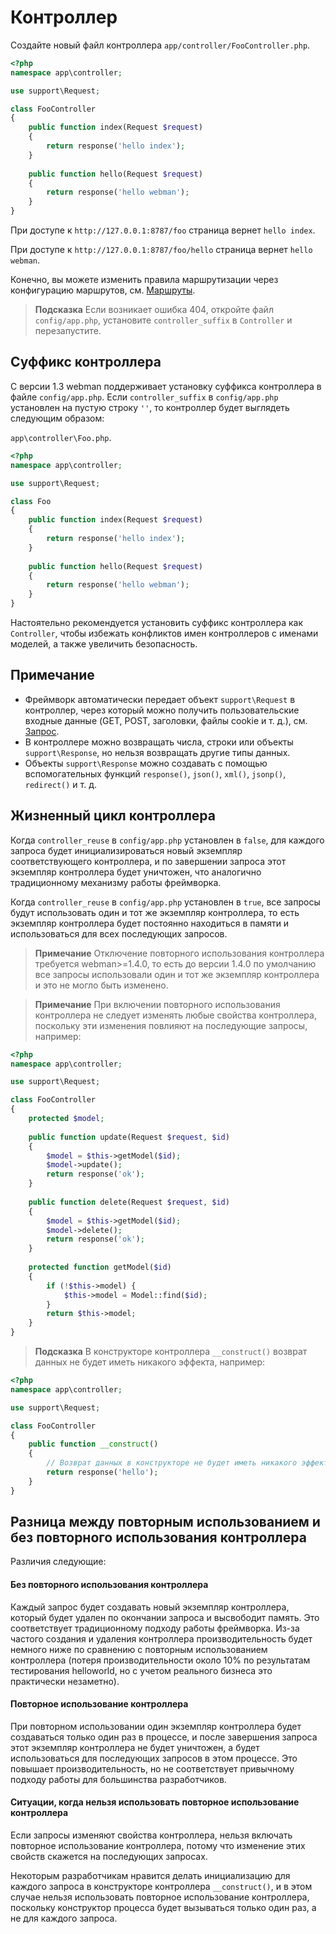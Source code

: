 # Контроллер

Создайте новый файл контроллера `app/controller/FooController.php`.

```php
<?php
namespace app\controller;

use support\Request;

class FooController
{
    public function index(Request $request)
    {
        return response('hello index');
    }
    
    public function hello(Request $request)
    {
        return response('hello webman');
    }
}
```

При доступе к `http://127.0.0.1:8787/foo` страница вернет `hello index`.

При доступе к `http://127.0.0.1:8787/foo/hello` страница вернет `hello webman`.

Конечно, вы можете изменить правила маршрутизации через конфигурацию маршрутов, см. [Маршруты](route.md).

> **Подсказка**
> Если возникает ошибка 404, откройте файл `config/app.php`, установите `controller_suffix` в `Controller` и перезапустите.

## Суффикс контроллера
С версии 1.3 webman поддерживает установку суффикса контроллера в файле `config/app.php`. Если `controller_suffix` в `config/app.php` установлен на пустую строку `''`, то контроллер будет выглядеть следующим образом:

`app\controller\Foo.php`.

```php
<?php
namespace app\controller;

use support\Request;

class Foo
{
    public function index(Request $request)
    {
        return response('hello index');
    }
    
    public function hello(Request $request)
    {
        return response('hello webman');
    }
}
```

Настоятельно рекомендуется установить суффикс контроллера как `Controller`, чтобы избежать конфликтов имен контроллеров с именами моделей, а также увеличить безопасность.

## Примечание
- Фреймворк автоматически передает объект `support\Request` в контроллер, через который можно получить пользовательские входные данные (GET, POST, заголовки, файлы cookie и т. д.), см. [Запрос](request.md).
- В контроллере можно возвращать числа, строки или объекты `support\Response`, но нельзя возвращать другие типы данных.
- Объекты `support\Response` можно создавать с помощью вспомогательных функций `response()`, `json()`, `xml()`, `jsonp()`, `redirect()` и т. д.

## Жизненный цикл контроллера

Когда `controller_reuse` в `config/app.php` установлен в `false`, для каждого запроса будет инициализироваться новый экземпляр соответствующего контроллера, и по завершении запроса этот экземпляр контроллера будет уничтожен, что аналогично традиционному механизму работы фреймворка.

Когда `controller_reuse` в `config/app.php` установлен в `true`, все запросы будут использовать один и тот же экземпляр контроллера, то есть экземпляр контроллера будет постоянно находиться в памяти и использоваться для всех последующих запросов.

> **Примечание**
> Отключение повторного использования контроллера требуется webman>=1.4.0, то есть до версии 1.4.0 по умолчанию все запросы использовали один и тот же экземпляр контроллера и это не могло быть изменено.

> **Примечание**
> При включении повторного использования контроллера не следует изменять любые свойства контроллера, поскольку эти изменения повлияют на последующие запросы, например:

```php
<?php
namespace app\controller;

use support\Request;

class FooController
{
    protected $model;
    
    public function update(Request $request, $id)
    {
        $model = $this->getModel($id);
        $model->update();
        return response('ok');
    }
    
    public function delete(Request $request, $id)
    {
        $model = $this->getModel($id);
        $model->delete();
        return response('ok');
    }
    
    protected function getModel($id)
    {
        if (!$this->model) {
            $this->model = Model::find($id);
        }
        return $this->model;
    }
}
```

> **Подсказка**
> В конструкторе контроллера `__construct()` возврат данных не будет иметь никакого эффекта, например:

```php
<?php
namespace app\controller;

use support\Request;

class FooController
{
    public function __construct()
    {
        // Возврат данных в конструкторе не будет иметь никакого эффекта, браузер не получит это в ответ
        return response('hello'); 
    }
}
```

## Разница между повторным использованием и без повторного использования контроллера
Различия следующие:

#### Без повторного использования контроллера
Каждый запрос будет создавать новый экземпляр контроллера, который будет удален по окончании запроса и высвободит память. Это соответствует традиционному подходу работы фреймворка. Из-за частого создания и удаления контроллера производительность будет немного ниже по сравнению с повторным использованием контроллера (потеря производительности около 10% по результатам тестирования helloworld, но с учетом реального бизнеса это практически незаметно).

#### Повторное использование контроллера
При повторном использовании один экземпляр контроллера будет создаваться только один раз в процессе, и после завершения запроса этот экземпляр контроллера не будет уничтожен, а будет использоваться для последующих запросов в этом процессе. Это повышает производительность, но не соответствует привычному подходу работы для большинства разработчиков.

#### Ситуации, когда нельзя использовать повторное использование контроллера
Если запросы изменяют свойства контроллера, нельзя включать повторное использование контроллера, потому что изменение этих свойств скажется на последующих запросах.

Некоторым разработчикам нравится делать инициализацию для каждого запроса в конструкторе контроллера `__construct()`, и в этом случае нельзя использовать повторное использование контроллера, поскольку конструктор процесса будет вызываться только один раз, а не для каждого запроса.

